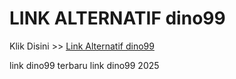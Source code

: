 # LINK ALTERNATIF dino99

Klik Disini >> <a href="https://linksto.pages.dev/">Link Alternatif dino99 </a>

link dino99 terbaru
link dino99 2025